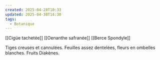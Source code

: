 ```yaml
---
created: 2025-04-28T10:33
updated: 2025-04-30T14:30
tags:
  - Botanique
---
```

[[Cigüe tachetée]]
[[Oenanthe safranée]]
[[Berce Spondyle]]

Tiges creuses et cannulées.
Feuilles assez dentelées, fleurs en ombelles blanches.
Fruits Diakènes.